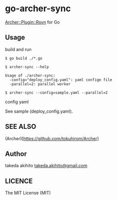 go-archer-sync
==============

[Archer::Plugin::Rsyn](https://github.com/tokuhirom/Archer/blob/master/lib/Archer/Plugin/Rsync.pm) for Go

Usage
-----

build and run

```
$ go build ./*.go

$ archer-sync --help

Usage of ./archer-sync:
  -config="deploy_config.yaml": yaml confige file
  -parallel=2: parallel worker

$ archer-sync --config=sample.yaml --parallel=2
```

config yaml

See sample (deploy_config.yaml).

SEE ALSO
------

(Archer)[https://github.com/tokuhirom/Archer]

Author
------

takeda akihito <takeda.akihito@gmail.com>

LICENCE
-------

The MIT License (MIT)

